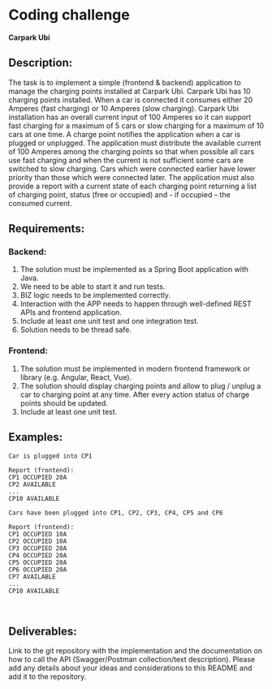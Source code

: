 # Coding challenge
**Carpark Ubi**

## Description:
The task is to implement a simple (frontend & backend) application to manage the charging points installed at Carpark Ubi.
Carpark Ubi has 10 charging points installed. When a car is connected it consumes either 20 Amperes (fast charging) or 10 Amperes (slow charging). 
Carpark Ubi installation has an overall current input of 100 Amperes so it can support fast charging for a maximum of 5 cars or slow charging for a maximum of 10 cars at one time.
A charge point notifies the application when a car is plugged or unplugged.
The application must distribute the available current of 100 Amperes among the charging points so that when possible all cars use fast charging and when the current is not sufficient some cars are switched to slow charging. 
Cars which were connected earlier have lower priority than those which were connected later.
The application must also provide a report with a current state of each charging point returning a list of charging point, status (free or occupied) and - if occupied – the consumed current.

## Requirements:
### Backend:
1. The solution must be implemented as a Spring Boot application with Java.
2. We need to be able to start it and run tests.
3. BIZ logic needs to be implemented correctly.
4. Interaction with the APP needs to happen through well-defined REST APIs and frontend application.
5. Include at least one unit test and one integration test.
6. Solution needs to be thread safe.

### Frontend:
1. The solution must be implemented in modern frontend framework or library (e.g. Angular, React, Vue).
2. The solution should display charging points and allow to plug / unplug a car to charging point at any time. After every action status of charge points should be updated.
3. Include at least one unit test.
​
## Examples:
```
Car is plugged into CP1

Report (frontend): 
CP1 OCCUPIED 20A
CP2 AVAILABLE
...
CP10 AVAILABLE
```

```
Cars have been plugged into CP1, CP2, CP3, CP4, CP5 and CP6

Report (frontend):
CP1 OCCUPIED 10A
CP2 OCCUPIED 10A
CP3 OCCUPIED 20A
CP4 OCCUPIED 20A
CP5 OCCUPIED 20A
CP6 OCCUPIED 20A
CP7 AVAILABLE
...
CP10 AVAILABLE
```
​
## Deliverables:
Link to the git repository with the implementation and the documentation on how to call the API (Swagger/Postman collection/text description).
Please add any details about your ideas and considerations to this README and add it to the repository.
